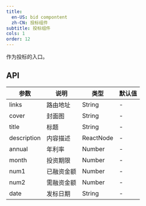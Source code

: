 ```yaml
---
title:
  en-US: bid compontent
  zh-CN: 投标组件
subtitle: 投标组件
cols: 1
order: 12
---
```


作为投标的入口。

## API

| 参数      | 说明                                      | 类型         | 默认值 |
|----------|------------------------------------------|-------------|-------|
| links | 路由地址 | String | - |
| cover | 封面图 | String | - |
| title | 标题 | String | - |
| description | 内容描述    | ReactNode  | -    |
| annual | 年利率 | Number | - |
| month | 投资期限 | Number | - |
| num1 | 已融资金额 | Number | - |
| num2 | 需融资金额 | Number | - |
| date | 发标日期 | String | - |
